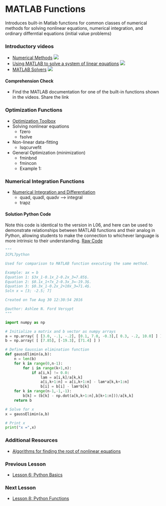 # **MATLAB Functions**
Introduces built-in Matlab functions for common classes of numerical methods for solving nonlinear equations, numerical integration, and ordinary differntial equations (initial value problems)

### **Introductory videos**
 * [Numerical Methods](https://www.youtube.com/watch?v=430j9WP1uTQ&feature=emb_title&ab_channel=AshleeN.FordVersypt)
  [![](http://img.youtube.com/vi/430j9WP1uTQ/0.jpg)](http://www.youtube.com/watch?v=430j9WP1uTQ "")
* [Using MATLAB to solve a system of linear equations](https://www.youtube.com/watch?v=C4Ineu8uqGg&feature=emb_title&ab_channel=AshleeN.FordVersypt)
  [![](http://img.youtube.com/vi/C4Ineu8uqGg/0.jpg)](http://www.youtube.com/watch?v=C4Ineu8uqGg "")
* [MATLAB Solvers](https://www.youtube.com/watch?v=8g_LB9J0RAQ&feature=emb_title&ab_channel=LearnChemE)
  [![](http://img.youtube.com/vi/8g_LB9J0RAQ/0.jpg)](http://www.youtube.com/watch?v=8g_LB9J0RAQ "")
#### **Comprehension Check**
* Find the MATLAB documentation for one of the built-in functions shown in the videos. Share the link
### **Optimization Functions**
* [Optimization Toolbox](https://www.mathworks.com/help/optim/referencelist.html?type=function)
* Solving nonlinear equations
  * fzero
  * fsolve
* Non-linear data-fitting
  * lsqcurvefit
* General Optimization (minimization)
  * fminbnd
  * fmincon
  * Example 1: 
### **Numerical Integration Functions**
* [Numerical Integration and Differentiation](mathworks.com/help/matlab/numerical-integration-and-differentiation.html)
  * quad, quadl, quadv --> integral
  * trapz

#### **Solution Python Code**
Note this code is identical to the version in L06, and here can be used to demonstrate relationships between MATLAB functions and their analog in Python, allowing students to make the connection to whichever language is more intrinsic to their understanding.
[Raw Code](/CHEclassFa20/In%20Class%20Problem%20Solutions/Python/ConvertFromMATLABtoPythonSoln.py)
```python
"""
ICPL7python

Used for comparison to MATLAB function executing the same method.

Example: ax = b 
Equation 1: $3x_1-0.1x_2-0.2x_3=7.85$.                
Equation 2: $0.1x_1+7x_2-0.3x_3=-19.3$. 
Equation 3: $0.3x_1-0.2x_2+10x_3=71.4$.
Soln x = [3; -2.5; 7]

Created on Tue Aug 30 12:30:54 2016

@author: Ashlee N. Ford Versypt
"""

import numpy as np

# Initialize a matrix and b vector as numpy arrays
a = np.array( [ [3.0, -.1, -.2], [0.1, 7.0, -0.3],[ 0.3, -.2, 10.0] ] )
b = np.array( [ [7.85], [-19.3], [71.4] ] )

# Define Gaussian elimination function
def gaussElimin(a,b):
    n = len(b)
    for k in range(0,n-1):
        for i in range(k+1,n):
            if a[i,k] != 0.0:
                lam = a[i,k]/a[k,k]
                a[i,k+1:n] = a[i,k+1:n] - lam*a[k,k+1:n]
                b[i] = b[i] - lam*b[k]
    for k in range(n-1,-1,-1):
        b[k] = (b[k] - np.dot(a[k,k+1:n],b[k+1:n]))/a[k,k]
    return b

# Solve for x
x = gaussElimin(a,b)

# Print x
print("x =",x)
```
  
### **Additional Resources**
* [Algorithms for finding the root of nonlinear equations](https://www.youtube.com/watch?v=ujcZc5sPX4c&ab_channel=LearnChemE)

### **Previous Lesson**
 * [Lesson 6: Python Basics](/L06:%20Python%20Basics.md)
### **Next Lesson**
 * [Lesson 8: Python Functions](/L08:%20Python%20Functions.md)
